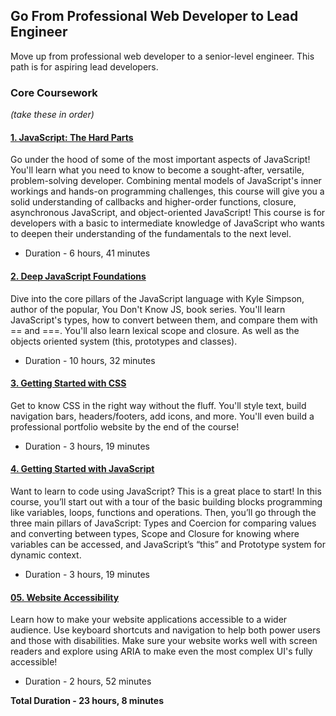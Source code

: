 ## Go From Professional Web Developer to Lead Engineer
Move up from professional web developer to a senior-level engineer. This path is for aspiring lead developers.

### Core Coursework
*(take these in order)*

#### [1. JavaScript: The Hard Parts](./01-javascript-the-hard-parts.md)

   Go under the hood of some of the most important aspects of JavaScript! You'll learn what you need to know to become a sought-after, versatile, problem-solving developer. Combining mental models of JavaScript's inner workings and hands-on programming challenges, this course will give you a solid understanding of callbacks and higher-order functions, closure, asynchronous JavaScript, and object-oriented JavaScript! This course is for developers with a basic to intermediate knowledge of JavaScript who wants to deepen their understanding of the fundamentals to the next level.

   - Duration - 6 hours, 41 minutes

#### [2. Deep JavaScript Foundations](./02-deep-javascript-foundations.md)

   Dive into the core pillars of the JavaScript language with Kyle Simpson, author of the popular, You Don't Know JS, book series. You'll learn JavaScript's types, how to convert between them, and compare them with == and ===. You'll also learn lexical scope and closure. As well as the objects oriented system (this, prototypes and classes).

   - Duration - 10 hours, 32 minutes

#### [3. Getting Started with CSS](./03-getting-started-with-css.md)

   Get to know CSS in the right way without the fluff. You'll style text, build navigation bars, headers/footers, add icons, and more. You'll even build a professional portfolio website by the end of the course!

   - Duration - 3 hours, 19 minutes

#### [4. Getting Started with JavaScript](./04-getting-started-with-javascript.md)

   Want to learn to code using JavaScript? This is a great place to start! In this course, you’ll start out with a tour of the basic building blocks programming like variables, loops, functions and operations. Then, you’ll go through the three main pillars of JavaScript: Types and Coercion for comparing values and converting between types, Scope and Closure for knowing where variables can be accessed, and JavaScript’s “this” and Prototype system for dynamic context.

   - Duration - 3 hours, 19 minutes

#### [05. Website Accessibility](./05-website-accessibility.md)

   Learn how to make your website applications accessible to a wider audience. Use keyboard shortcuts and navigation to help both power users and those with disabilities. Make sure your website works well with screen readers and explore using ARIA to make even the most complex UI's fully accessible!

   - Duration - 2 hours, 52 minutes

   
**Total Duration - 23 hours, 8 minutes**



